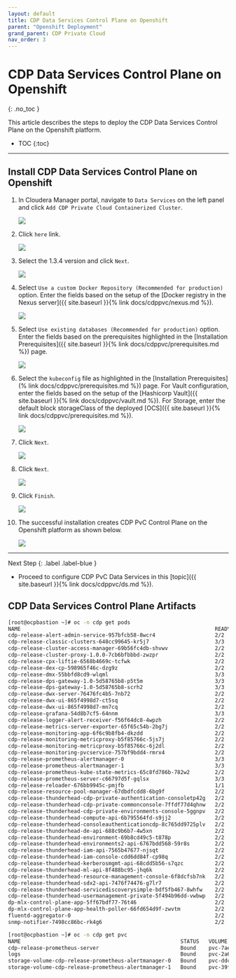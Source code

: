 ```yaml
---
layout: default
title: CDP Data Services Control Plane on Openshift
parent: "Openshift Deployment"
grand_parent: CDP Private Cloud
nav_order: 3
---
```


# CDP Data Services Control Plane on Openshift
{: .no_toc }

This article describes the steps to deploy the CDP Data Services Control Plane on the Openshift platform.

- TOC
{:toc}

---

## Install CDP Data Services Control Plane on Openshift
1. In Cloudera Manager portal, navigate to `Data Services` on the left panel and click `Add CDP Private Cloud Containerized Cluster`.

    ![](../../assets/images/ocp4/addocp1.png)
    
2. Click `here` link.

    ![](../../assets/images/ocp4/addocp2.png)   

3. Select the 1.3.4 version and click `Next`.

    ![](../../assets/images/ocp4/addocp3.png)  
    
4. Select `Use a custom Docker Repository (Recommended for production)` option. Enter the fields based on the setup of the [Docker registry in the Nexus server]({{ site.baseurl }}{% link docs/cdppvc/nexus.md %}).

    ![](../../assets/images/ocp4/addocp4.png)     

5. Select `Use existing databases (Recommended for production)` option. Enter the fields based on the prerequisites highlighted in the [Installation Prerequisites]({{ site.baseurl }}{% link docs/cdppvc/prerequisites.md %}) page.

    ![](../../assets/images/ocp4/addocp5.png)  
    
6. Select the `kubeconfig` file as highlighted in the [Installation Prerequisites](% link docs/cdppvc/prerequisites.md %}) page. 
For Vault configuration, enter the fields based on the setup of the [Hashicorp Vault]({{ site.baseurl }}{% link docs/cdppvc/vault.md %}). 
For Storage, enter the default block storageClass of the deployed [OCS]({{ site.baseurl }}{% link docs/cdppvc/prerequisites.md %}).

    ![](../../assets/images/ocp4/addocp6.png)  
    
7. Click `Next`.

    ![](../../assets/images/ocp4/addocp7.png)  
    
8. Click `Next`.   

    ![](../../assets/images/ocp4/addocp8.png)  
    
9. Click `Finish`.    

    ![](../../assets/images/ocp4/addocp9.png)  
    
10. The successful installation creates CDP PvC Control Plane on the Openshift platform as shown below.

    ![](../../assets/images/ocp4/addocp10.png)  


---    
   Next Step
   {: .label .label-blue } 
   
- Proceed to configure CDP PvC Data Services in this [topic]({{ site.baseurl }}{% link docs/cdppvc/ds.md %}).

## CDP Data Services Control Plane Artifacts
    
```bash
[root@ocpbastion ~]# oc -n cdp get pods
NAME                                                              READY   STATUS    RESTARTS   AGE
cdp-release-alert-admin-service-957bfcb58-8wcr4                   2/2     Running   0          25h
cdp-release-classic-clusters-648cc99645-kr5j7                     3/3     Running   0          25h
cdp-release-cluster-access-manager-69b56fc4db-shvwv               2/2     Running   0          25h
cdp-release-cluster-proxy-1.0.0-7cb6bfbbbd-zwzpr                  2/2     Running   0          25h
cdp-release-cpx-liftie-6568b4669c-tcfwk                           2/2     Running   0          25h
cdp-release-dex-cp-598965f46c-dzg9z                               2/2     Running   0          25h
cdp-release-dmx-55bbfd8cd9-wlqml                                  3/3     Running   0          25h
cdp-release-dps-gateway-1.0-5d58765b8-p5t5m                       3/3     Running   0          25h
cdp-release-dps-gateway-1.0-5d58765b8-scrh2                       3/3     Running   0          25h
cdp-release-dwx-server-76476fc4b5-7nb72                           2/2     Running   0          25h
cdp-release-dwx-ui-865f4998d7-ct5sq                               2/2     Running   0          25h
cdp-release-dwx-ui-865f4998d7-mn7cq                               2/2     Running   0          25h
cdp-release-grafana-54d8b7cf5-64nnm                               3/3     Running   0          25h
cdp-release-logger-alert-receiver-f56f64dc8-4wpzh                 2/2     Running   0          25h
cdp-release-metrics-server-exporter-65f65c54b-2bg7j               2/2     Running   0          25h
cdp-release-monitoring-app-6f6c9b8fb4-dkzdd                       2/2     Running   0          25h
cdp-release-monitoring-metricproxy-b5f85766c-5js7j                2/2     Running   0          25h
cdp-release-monitoring-metricproxy-b5f85766c-6j2dl                2/2     Running   0          25h
cdp-release-monitoring-pvcservice-757bf9bdd4-rmrx4                2/2     Running   0          25h
cdp-release-prometheus-alertmanager-0                             3/3     Running   0          25h
cdp-release-prometheus-alertmanager-1                             3/3     Running   0          25h
cdp-release-prometheus-kube-state-metrics-65c8fd786b-782w2        2/2     Running   0          25h
cdp-release-prometheus-server-c66797d5f-gqlsx                     3/3     Running   0          25h
cdp-release-reloader-676bb9945c-pmjfb                             1/1     Running   0          25h
cdp-release-resource-pool-manager-67dbdfcdd8-6bg9f                2/2     Running   0          25h
cdp-release-thunderhead-cdp-private-authentication-consoletp42g   2/2     Running   0          25h
cdp-release-thunderhead-cdp-private-commonconsole-7ffdf77d4qhnw   2/2     Running   0          25h
cdp-release-thunderhead-cdp-private-environments-console-5ggnpv   2/2     Running   0          25h
cdp-release-thunderhead-compute-api-6b795564fd-s9jj2              2/2     Running   0          25h
cdp-release-thunderhead-consoleauthenticationcdp-8c765dd9725plv   2/2     Running   0          25h
cdp-release-thunderhead-de-api-688c9b6b7-4w5xn                    2/2     Running   0          25h
cdp-release-thunderhead-environment-69b8cd49c5-t878p              2/2     Running   0          25h
cdp-release-thunderhead-environments2-api-6767bdd568-59r8s        2/2     Running   0          25h
cdp-release-thunderhead-iam-api-7565b47677-njsqt                  2/2     Running   0          25h
cdp-release-thunderhead-iam-console-cdd6dd84f-cp98q               2/2     Running   0          25h
cdp-release-thunderhead-kerberosmgmt-api-68cdd5b56-s7qzc          2/2     Running   0          25h
cdp-release-thunderhead-ml-api-8f488bc95-jhq6k                    2/2     Running   0          25h
cdp-release-thunderhead-resource-management-console-6f8dcfsb7nk   2/2     Running   0          25h
cdp-release-thunderhead-sdx2-api-7476f74476-g7lr7                 2/2     Running   0          25h
cdp-release-thunderhead-servicediscoverysimple-bdf5fb467-8whfw    2/2     Running   0          25h
cdp-release-thunderhead-usermanagement-private-5f494b96dd-vwbwp   2/2     Running   0          25h
dp-mlx-control-plane-app-5ff67bdf77-76t46                         2/2     Running   0          25h
dp-mlx-control-plane-app-health-poller-66fd654d9f-zwvtm           2/2     Running   0          25h
fluentd-aggregator-0                                              2/2     Running   0          25h
snmp-notifier-7498cc86bc-rk4g6                                    2/2     Running   0          25h
```

```bash
[root@ocpbastion ~]# oc -n cdp get pvc
NAME                                                   STATUS   VOLUME                                     CAPACITY   ACCESS MODES   STORAGECLASS                  AGE
cdp-release-prometheus-server                          Bound    pvc-7aea8799-4f24-413e-a3e2-c49c396dbc56   10Gi       RWO            ocs-storagecluster-ceph-rbd   25h
logs                                                   Bound    pvc-2a6dbf72-2bbe-424c-b8af-4c5e65904745   20Gi       RWO            ocs-storagecluster-ceph-rbd   25h
storage-volume-cdp-release-prometheus-alertmanager-0   Bound    pvc-ddcad581-310b-4320-a234-13081c888f9c   2Gi        RWO            ocs-storagecluster-ceph-rbd   25h
storage-volume-cdp-release-prometheus-alertmanager-1   Bound    pvc-39ff2e13-2df2-45ad-88b4-2cd666099842   2Gi        RWO            ocs-storagecluster-ceph-rbd   25h
```


